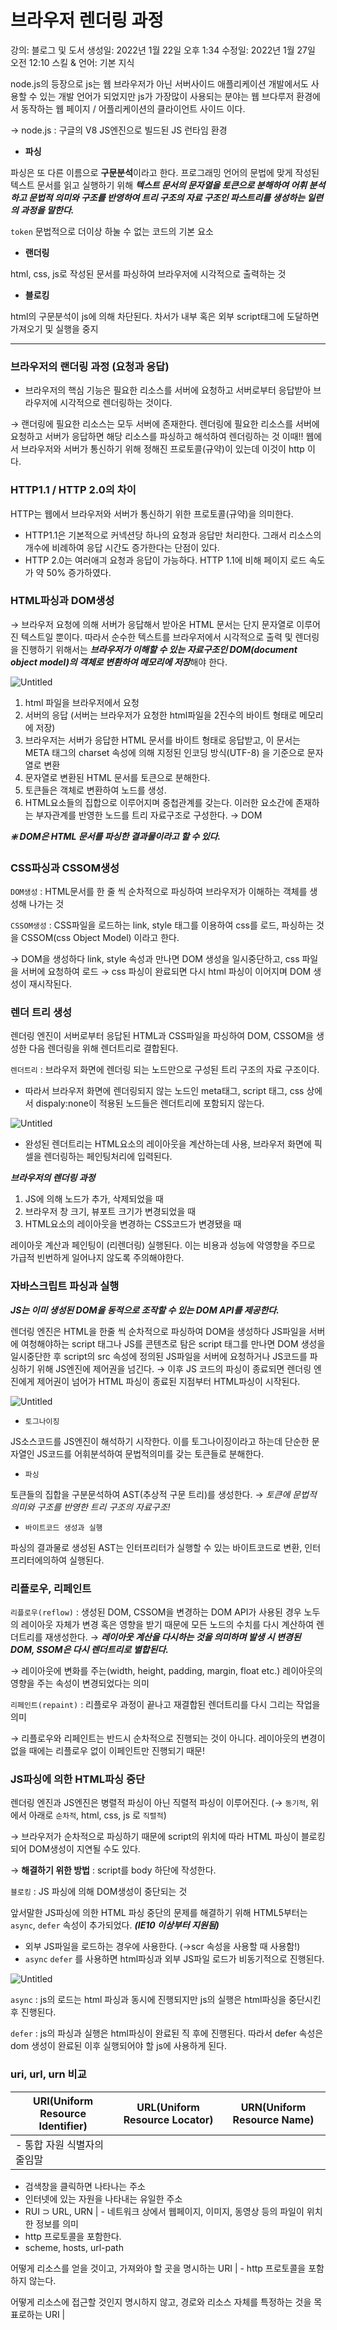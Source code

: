 # 브라우저 렌더링 과정

강의: 블로그 및 도서
생성일: 2022년 1월 22일 오후 1:34
수정일: 2022년 1월 27일 오전 12:10
스킬 & 언어: 기본 지식

node.js의 등장으로 js는 웹 브라우저가 아닌 서버사이드 애플리케이션 개발에서도 사용할 수 있는 개발 언어가 되었지만 js가 가장많이 사용되는 분야는 웹 브다루저 환경에서 동작하는 웹 페이지 / 어플리케이션의 클라이언트 사이드 이다.

→ node.js : 구글의 V8 JS엔진으로 빌드된 JS 런타임 환경

- **파싱**

파싱은 또 다른 이름으로 **구문분석**이라고 한다. 프로그래밍 언어의 문법에 맞게 작성된 텍스트 문서를 읽고 실행하기 위해 ***텍스트 문서의 문자열을 토큰으로 분해하여 어휘 분석하고 문법적 의미와 구조를 반영하여 트리 구조의 자료 구조인 파스트리를 생성하는 일련의 과정을 말한다.***

`token` 문법적으로 더이상 하눌 수 없는 코드의 기본 요소

- **랜더링**

html, css, js로 작성된 문서를 파싱하여 브라우저에 시각적으로 출력하는 것

- **블로킹**

html의 구문분석이 js에 의해 차단된다. 차서가 내부 혹은 외부 script태그에 도달하면 가져오기 및 실행을 중지

---

### 브라우저의 랜더링 과정 (요청과 응답)

- 브라우저의 핵심 기능은 필요한 리소스를 서버에 요청하고 서버로부터 응답받아 브라우저에 시각적으로 렌더링하는 것이다.

→ 랜더링에 필요한 리소스는 모두 서버에 존재한다. 렌더링에 필요한 리소스를 서버에 요청하고 서버가 응답하면 해당 리소스를 파싱하고 해석하여 렌더링하는 것 이때!! 웹에서 브라우저와 서버가 통신하기 위해 정해진 프로토콜(규약)이 있는데 이것이 http 이다.

### HTTP1.1 / HTTP 2.0의 차이

HTTP는 웹에서 브라우저와 서버가 통신하기 위한 프로토콜(규약)을 의미한다.

- HTTP1.1은 기본적으로 커넥션당 하나의 요청과 응답만 처리한다. 그래서 리소스의 개수에 비례하여 응답 시간도 증가한다는 단점이 있다.
- HTTP 2.0는 여러애긔 요청과 응답이 가능하다. HTTP 1.1에 비해 페이지 로드 속도가 약 50% 증가하였다.

### HTML파싱과 DOM생성

→ 브라우저 요청에 의해 서버가 응답해서 받아온 HTML 문서는 단지 문자열로 이루어진 텍스트일 뿐이다. 따라서 순수한 텍스트를 브라우저에서 시각적으로 출력 및 렌더링을 진행하기 위해서는 ***브라우저가 이해할 수 있는 자료구조인  DOM(document object model)의 객체로 변환하여 메모리에 저장***해야 한다.

![Untitled](./img/browserRendering1.png)

1. html 파일을 브라우저에서 요청
2. 서버의 응답 (서버는 브라우저가 요청한 html파일을 2진수의 바이트 형태로 메모리에 저장)
3. 브라우저는 서버가 응답한 HTML 문서를 바이트 형태로 응답받고, 이 문서는 META 태그의 charset 속성에 의해 지정된 인코딩 방식(UTF-8) 을 기준으로 문자열로 변환
4. 문자열로 변환된 HTML 문서를 토큰으로 분해한다.
5. 토큰들은 객체로 변환하여 노드를 생성.
6. HTML요소들의 집합으로 이루어지며 중첩관계를 갖는다. 이러한 요소간에 존재하는 부자관계를 반영한 노드를 트리 자료구조로 구성한다. → DOM

***❇️ DOM은 HTML 문서를 파싱한 결과물이라고 할 수 있다.*** 

### CSS파싱과 CSSOM생성

`DOM생성` : HTML문서를 한 줄 씩 순차적으로 파싱하여 브라우저가 이해하는 객체를 생성해 나가는 것

`CSSOM생성` : CSS파일을 로드하는 link, style 태그를 이용하여 css를 로드, 파싱하는 것을 CSSOM(css Object Model) 이라고 한다.

→ DOM을 생성하다 link, style 속성과 만나면 DOM 생성을 일시중단하고, css 파일을 서버에 요청하여 로드 → css 파싱이 완료되면 다시 html 파싱이 이어지며 DOM 생성이 재시작된다.

### 렌더 트리 생성

렌더링 엔진이 서버로부터 응답된 HTML과 CSS파일을 파싱하여 DOM, CSSOM을 생성한 다음 렌더링을 위해 렌더트리로 결합된다.

`렌더트리` : 브라우저 화면에 렌더링 되는 노드만으로 구성된 트리 구조의 자료 구조이다.

- 따라서 브라우저 화면에 렌더링되지 않는 노드인 meta태그, script 태그, css 상에서 dispaly:none이 적용된 노드들은 렌더트리에 포함되지 않는다.

![Untitled](./img/browserRendering2.png)

- 완성된 렌더트리는 HTML요소의 레이아웃을 계산하는데 사용, 브라우저 화면에 픽셀을 렌더링하는 페인팅처리에 입력된다.

***브라우저의 렌더링 과정***

1. JS에 의해 노드가 추가, 삭제되었을 때
2. 브라우저 창 크기, 뷰포트 크기가 변경되었을 때
3. HTML요소의 레이아웃을 변경하는 CSS코드가 변경됐을 때

레이아웃 계산과 페인팅이 (리렌더링) 실행된다. 이는 비용과 성능에 악영향을 주므로 가급적 빈번하게 일어나지 않도록 주의해야한다.

### 자바스크립트 파싱과 실행

***JS는 이미 생성된 DOM을 동적으로 조작할 수 있는 DOM API를 제공한다.***

렌더링 엔진은 HTML을 한줄 씩 순차적으로 파싱하여 DOM을 생성하다 JS파일을 서버에 여청해야하는 script 태그나 JS를 콘텐츠로 탐은 script 태그를 만나면 DOM 생성을 일시중단한 후 script의 src 속성에 정의된 JS파일을 서버에 요청하거나 JS코드를 파싱하기 위해 JS엔진에 제어권을 넘긴다. → 이후 JS 코드의 파싱이 종료되면 렌더링 엔진에게 제어권이 넘어가 HTML 파싱이 종료된 지점부터 HTML파싱이 시작된다.

![Untitled](./img/browserRendering3.png)

- `토그나이징`

JS소스코드를 JS엔진이 해석하기 시작한다. 이를 토그나이징이라고 하는데 단순한 문자열인 JS코드를 어휘분석하여 문법적의미를 갖는 토큰들로 분해한다.

- `파싱`

토큰들의 집합을 구분문석하여 AST(추상적 구문 트리)를 생성한다. → *토큰에 문법적 의미와 구조를 반영한 트리 구조의 자료구조!*

- `바이트코드 생성과 실행`

파싱의 결과물로 생성된 AST는 인터프리터가 실행할 수 있는 바이트코드로 변환, 인터프리터에의하여 실행된다.

### 리플로우, 리페인트

`리플로우(reflow)` : 생성된 DOM, CSSOM을 변경하는 DOM API가 사용된 경우 노두의 레이아웃 자체가 변경 혹은 영향을 받기 때문에 모든 노드의 수치를 다시 계산하여 렌더트리를 재생성한다. → ***레이아웃 계산을 다시하는 것을 의미하며 발생 시 변경된 DOM, SSOM은 다시 렌더트리로 별합된다.***

→ 레이아웃에 변화를 주는(width, height, padding, margin, float etc.) 레이아웃의 영향을 주는 속성이 변경되었다는 의미

`리페인트(repaint)` : 리플로우 과정이 끝나고 재결합된 렌더트리를 다시 그리는 작업을 의미

→ 리플로우와 리페인트는 반드시 순차적으로 진행되는 것이 아니다. 레이아웃의 변경이 없을 때에는 리플로우 없이 이페인트만 진행되기 때문!

### JS파싱에 의한 HTML파싱 중단

렌더링 엔진과 JS엔진은 병렬적 파싱이 아닌 직렬적 파싱이 이루어진다. (→ `동기적`, 위에서 아래로 `순차적`, html, css, js 로 `직렬적`)

→ 브라우저가 순차적으로 파싱하기 때문에 script의 위치에 따라 HTML 파싱이 블로킹되어 DOM생성이 지연될 수도 있다.

→ **해결하기 위한 방법** : script를 body 하단에 작성한다.

`블로킹` : JS 파싱에 의해 DOM생성이 중단되는 것

앞서말한 JS파싱에 의한 HTML 파싱 중단의 문제를 해결하기 위해 HTML5부터는 `async`, `defer` 속성이 추가되었다. ***(IE10 이상부터 지원됨)***

- 외부 JS파일을 로드하는 경우에 사용한다. (→scr 속성을 사용할 때 사용함!)
- `async` `defer` 를 사용하면 html파싱과 외부 JS파일 로드가 비동기적으로 진행된다.

![Untitled](./img/browserRendering4.png)

`async` : js의 로드는 html 파싱과 동시에 진행되지만 js의 실행은 html파싱을 중단시킨 후 진행된다.  

`defer` : js의 파싱과 실행은 html파싱이 완료된 직 후에 진행된다. 따라서 defer 속성은 dom 생성이 완료된 이후 실행되어야 할 js에 사용하게 된다.

### uri, url, urn 비교

| URI(Uniform Resource Identifier) | URL(Uniform Resource Locator) | URN(Uniform Resource Name) |
| --- | --- | --- |
| - 통합 자원 식별자의 줄임말
- 검색창을 클릭하면 나타나는 주소
- 인터넷에 있는 자원을 나타내는 유일한 주소
- RUI ⊃ URL, URN | - 네트워크 상에서 웹페이지, 이미지, 동영상 등의 파일이 위치한 정보를 의미
- http 프로토콜을 포함한다.
- scheme, hosts, url-path

어떻게 리소스를 얻을 것이고, 가져와야 할 곳을 명시하는 URI | - http 프로토콜을 포함하지 않는다.

어떻게 리소스에 접근할 것인지 명시하지 않고, 경로와 리소스 자체를 특정하는 것을 목표로하는 URI |